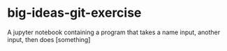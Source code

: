 # big-ideas-git-exercise
A jupyter notebook containing a program that takes a name input, another input, then does [something]
